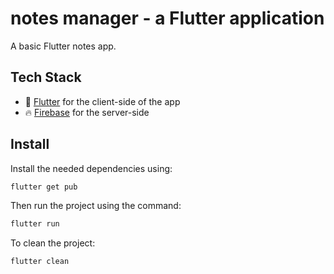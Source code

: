 # notes manager - a Flutter application


A basic Flutter notes app.

## Tech Stack

- 🍃 [Flutter](https://flutter.dev/) for the client-side of the app
- 🔥 [Firebase](https://firebase.google.com/) for the server-side

## Install
Install the needed dependencies using:

```bash
flutter get pub
```

Then run the project using the command:

```bash
flutter run
```

To clean the project: 
```bash
flutter clean
```



